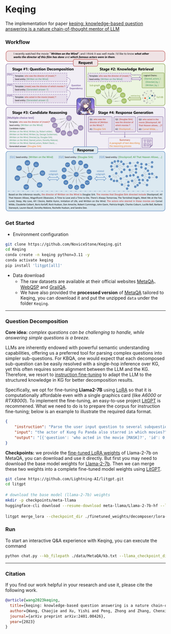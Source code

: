# Keqing
The implementation for paper [keqing: knowledge-based question answering is a nature chain-of-thought mentor of LLM](https://arxiv.org/abs/2401.00426)

### Workflow
![keqing's workflow](/assets/workflow.jpg)

### Get Started
- Environment configuration
```bash
git clone https://github.com/NoviceStone/Keqing.git
cd Keqing
conda create -n keqing python=3.11 -y
conda activate keqing
pip install 'litgpt[all]'
```

- Data download
  - The raw datasets are available at their official websites [MetaQA](https://github.com/yuyuz/MetaQA)、[WebQSP](https://www.microsoft.com/en-us/download/details.aspx?id=52763) and [GrailQA](https://dki-lab.github.io/GrailQA).
  - We have also provided the **processed version** of [MetaQA](https://drive.google.com/file/d/1kQ5d9ASbc53BDQDoxM2_-c5J5wkaDjz5/view?usp=sharing) tailored to Keqing, you can download it and put the unzipped `data` under the folder `Keqing`.
***
### Question Decomposition
**Core idea:** *complex questions can be challenging to handle, while answering simple questions is a breeze.*

LLMs are inherently endowed with powerful semantic understanding capabilities, offering us a preferred tool for parsing complex questions into simpler sub-questions. 
For KBQA, one would expect that each decomposed sub-question can be easily resolved with a single-hop inference over KG, yet this often requires some alignment between the LLM and the KG.
Therefore, we resort to [instruction fine-tuning](https://arxiv.org/abs/2203.02155) to adapt the LLM to the structured knowledge in KG for better decomposition results.

Specifically, we opt for fine-tuning **Llama2-7B** using [LoRA](https://arxiv.org/abs/2106.09685) so that it is computationally affordable even with a single graphics card (like *A6000* or *RTX8000*).
To implement the fine-tuning, an easy-to-use project [LitGPT](https://github.com/Lightning-AI/litgpt) is recommened. What we need to do is to prepare the corpus for instruction fine-tuning; below is an example to illustrate the required data format.
```JSON
{
    "instruction": "Parse the user input question to several subquestions: [{'question': subquestion, 'id': subquestion_id, 'dep': dependency_subquestion_id, 'seed_entity': seed_entity or <GENERATED>-dep_id}]...",
    "input": "the actor of Kung Fu Panda also starred in which movies?",
    "output": "[{'question': 'who acted in the movie [MASK]?', 'id': 0, 'dep': [-1], 'seed_entity': ['Kung Fu Panda']}, {'question': 'what films did [MASK] act in?', 'id': 1, 'dep': [0], 'seed_entity': ['<GENERATED>-0']}]"
}
```

**Checkpoints:** we provide the [fine-tuned LoRA weights](https://drive.google.com/file/d/19Edq-ObuouZto6_w0yMEk53uEO8StYq6/view?usp=drive_link) of Llama-2-7b on MetaQA, you can download and use it directly. But first you may need to download the base model weights for [Llama-2-7b](https://huggingface.co/meta-llama/Llama-2-7b-hf/tree/main). Then we can merge these two weights into a complete fine-tuned model weights using [LitGPT](https://github.com/Lightning-AI/litgpt).
```bash
git clone https://github.com/Lightning-AI/litgpt.git
cd litgpt

# download the base model (llama-2-7b) weights
mkdir -p checkpoints/meta-llama
huggingface-cli download --resume-download meta-llama/Llama-2-7b-hf --local-dir ./checkpoints/meta-llama --token *****

litgpt merge_lora --checkpoint_dir ./finetuned_weights/decomposer/lora-llama-7b-MetaQA/final
```

### Run
To start an interactive Q&A experience with Keqing, you can execute the command
```bash
python chat.py --kb_filepath ./data/MetaQA/kb.txt --llama_checkpoint_dir ./finetuned_weights/decomposer/lora-llama-7b-MetaQA/final
```
***
### Citation
If you find our work helpful in your research and use it, please cite the following work.
```bib
@article{wang2023keqing,
  title={keqing: knowledge-based question answering is a nature chain-of-thought mentor of LLM},
  author={Wang, Chaojie and Xu, Yishi and Peng, Zhong and Zhang, Chenxi and Chen, Bo and Wang, Xinrun and Feng, Lei and An, Bo},
  journal={arXiv preprint arXiv:2401.00426},
  year={2023}
}
```
